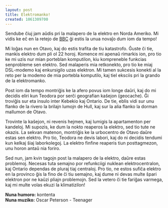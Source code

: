 ```yaml
---
layout: post
title: Elektromanko!
created: 1061309700
---
```

Sendube ĉiuj jam aŭdis pri la malapero de la elektro en Norda Ameriko.  Mi vidis ke eĉ en la retejo de <a href="http://news.bbc.co.uk/">BBC</a> ĝi estis la unua novaĵo dum iom da tempo!

Mi loĝas nun en Otavo, kaj do estis trafita de tiu katastrofo.  Ĝuste ĉi tie, mankis elektro dum pli ol 22 horoj.  Komence mi apenaŭ rimarkis ion, pro tio ke mi uzis nur mian porteblan komputilon, kiu kompreneble funkcias senprobleme sen elektro.  Sed malaperis mia retkonekto, pro tio ke miaj DSL-modemo kaj enkursigilo uzas elektron.  Mi tamen sukcesis konekti al la reto per la modemo de mia portebla komputilo, kaj tiel eksciis pri la grando de la elektromanko.

Post iom da tempo montriĝis ke la afero povus iom longe daŭri, kaj do mi decidis eliri kun Teodora por serĉi geografian kaŝejon (geocache).  Ĝi troviĝis sur eta insulo inter Kebekio kaj Ontario.  De tie, eblis vidi sur unu flanko de la rivero la brilajn lumojn de Hull, kaj sur la alia flanko la dorman mallumon de Otavo.

Trovinte la kaŝejon, ni revenis hejmen, kaj lumigis la apartamenton per kandeloj.  Mi supozis, ke dum la nokto reaperos la elektro, sed tio tute ne okazis.  La sekvan matenon, montriĝis ke la urbocentro de Otavo daŭre estas sen elektro.  Pro tio, Teodora ne devis labori, kaj do ni decidis tendumi kun kelkaj ŝiaj laborkolegoj.  La elektro finfine reaperis tiun posttagmezon, unu horon antaŭ nia foriro.

Sed nun, jam kvin tagojn post la malapero de la elektro, daŭre estas problemoj.  Necesas tuta semajno por refunkciigi nuklean elektrocentralon, kaj Ontario dependas de pluraj tiaj centraloj.  Pro tio, ne estos sufiĉa elektro en la provinco ĝis la fino de ĉi tiu semajno, kaj dume ni devas multe ŝpari elektron por ne kaŭzi pliajn problemojn.  Sed la vetero ĉi tie fariĝas varmega, kaj mi multe volas ekuzi la klimatizilon!

**Nuna humoro:** kontenta  
**Nuna muziko:** Oscar Peterson - Teenager

